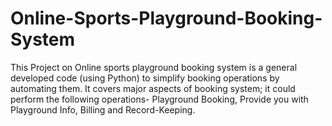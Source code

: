# Online-Sports-Playground-Booking-System
This Project on Online sports playground booking system is a general developed code (using Python) to simplify booking operations by automating them. It covers major aspects of booking system; it could perform the following operations- Playground Booking, Provide you with Playground Info, Billing and Record-Keeping.  
